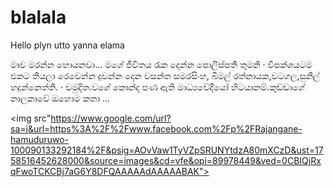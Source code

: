 # blalala

Hello
plyn utto yanna
elama

මාව මරන්න හොයනවා... මගේ ජීවිතය රැක දෙන්න පොලිස්පති තුමනි · විපක්ශයටම එකට තියලා රෙවෙන්න දුවන්න දෙන වසන්ත සමරසිංහ, බිමල් රත්නායක,වටගල,සුනිල් හදුන්නෙත්ති. · චමුදිත.වගේ කොන්ද පණ ඇති මාධ්‍යවේදීයෝ හිටයානම්.කුඩ්ඩාගේ නාලකාවේ ඔහොම කතා ...

<img src"https://www.google.com/url?sa=i&url=https%3A%2F%2Fwww.facebook.com%2Fp%2FRajangane-hamuduruwo-100090133292184%2F&psig=AOvVaw1TyVZpSRUNYtdzA80mXCzD&ust=1758516452628000&source=images&cd=vfe&opi=89978449&ved=0CBIQjRxqFwoTCKCBj7aG6Y8DFQAAAAAdAAAAABAK">
